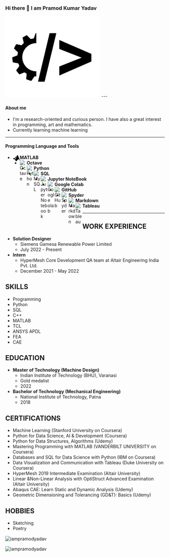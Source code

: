### Hi there 👋 I am Pramod Kumar Yadav
<img src="https://raw.githubusercontent.com/iampramodyadav/iampramodyadav/c5f6ce960d79c3cb2be0956c1fe34dcec45d06a2/mech-code1.svg" width="300">
---

#### About me
-  I'm a research-oriented and curious person. I have also a great interest in programming, art and mathematics.
-  Currently learning machine learning

---

#### Programming Language and Tools

- <img align="left" alt="MATLAB" width="22px" src="https://github.com/iampramodyadav/iampramodyadav/blob/main/mathworks.svg" />  **MATLAB**
- <img align="left" alt="Octave" width="22px" src="https://simpleicons.org/icons/octave.svg" /> **Octave**
- <img align="left" alt="Python" width="22px" src="https://cdn.jsdelivr.net/npm/simple-icons@v3/icons/python.svg" />  **Python**
- <img align="left" alt="MySQL" width="22px" src="https://simpleicons.org/icons/mysql.svg" />  **SQL**
- <img align="left" alt="Jupyter Notebook" width="22px" src="https://cdn.jsdelivr.net/npm/simple-icons@3.0.1/icons/jupyter.svg" /> **Jupyter NoteBook**
- <img align="left" alt="Google olab" width="22px" src="https://simpleicons.org/icons/googlecolab.svg" /> **Google Colab**
- <img align="left" alt="GitHub" width="22px" src="https://cdn.jsdelivr.net/npm/simple-icons@v3/icons/github.svg" /> **GitHub**
- <img align="left" alt="Spyder" width="22px" src="https://simpleicons.org/icons/spyderide.svg" /> **Spyder**
- <img align="left" alt="Markdown" width="22px" src="https://simpleicons.org/icons/markdown.svg" /> **Markdown**
- <img align="left" alt="Tableau" width="22px" src="https://simpleicons.org/icons/tableau.svg" />  **Tableau**
  
---

## WORK EXPERIENCE

* **Solution Designer**
    * Siemens Gamesa Renewable Power Limited
    * July 2022 - Present
* **Intern**
    * HyperMesh Core Development QA team at Altair Engineering India Pvt. Ltd.
    * December 2021 - May 2022

## SKILLS

* Programming
* Python
* SQL
* C++
* MATLAB
* TCL
* ANSYS APDL
* FEA
* CAE
  
## EDUCATION

* **Master of Technology (Machine Design)**
    * Indian Institute of Technology (BHU), Varanasi
    * Gold medalist
    * 2022
* **Bachelor of Technology (Mechanical Engineering)**
    * National Institute of Technology, Patna
    * 2018

## CERTIFICATIONS

* Machine Learning (Stanford University on Coursera)
* Python for Data Science, AI & Development (Coursera)
* Python for Data Structures, Algorithms (Udemy)
* Mastering Programming with MATLAB (VANDERBILT UNIVERSITY on Coursera)
* Databases and SQL for Data Science with Python (IBM on Coursera)
* Data Visualization and Communication with Tableau (Duke University on Coursera)
* HyperMesh 2019 Intermediate Examination (Altair University)
* Linear &Non-Linear Analysis with OptiStruct Advanced Examination (Altair University)
* Abaqus CAE: Learn Static and Dynamic Analysis (Udemy)
* Geometric Dimensioning and Tolerancing (GD&T): Basics (Udemy)

## HOBBIES
* Sketching
* Poetry

<p><img align="center" src="https://github-readme-stats.vercel.app/api/top-langs?username=iampramodyadav&show_icons=true&locale=en&layout=compact" alt="iampramodyadav" /></p>

<p><img align="center" src="https://github-readme-streak-stats.herokuapp.com/?user=iampramodyadav&" alt="iampramodyadav" /></p>

